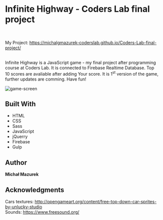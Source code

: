 # Infinite Highway - Coders Lab final project
<br>

My Project: https://michalgmazurek-coderslab.github.io/Coders-Lab-final-project/
<br><br>


Infinite Highway is a JavaScript game - my final project after programming course at Coders Lab. It is connected to Firebase Realtime Database. Top 10 scores are avaliable after adding Your score. It is 1<sup>st</sup> version of the game, further updates are comming. Have fun!
<br>

![game-screen](http://imgur.com/a/0taxT)

## Built With

* HTML
* CSS
* Sass
* JavaScript
* jQuerry
* Firebase
* Gulp

## Author

**Michał Mazurek**

## Acknowledgments

Cars textures: http://opengameart.org/content/free-top-down-car-sprites-by-unlucky-studio
<br>
Sounds: https://www.freesound.org/
